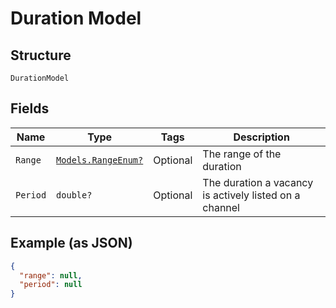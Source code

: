 
# Duration Model

## Structure

`DurationModel`

## Fields

| Name | Type | Tags | Description |
|  --- | --- | --- | --- |
| `Range` | [`Models.RangeEnum?`](../../doc/models/range-enum.md) | Optional | The range of the duration |
| `Period` | `double?` | Optional | The duration a vacancy is actively listed on a channel |

## Example (as JSON)

```json
{
  "range": null,
  "period": null
}
```

